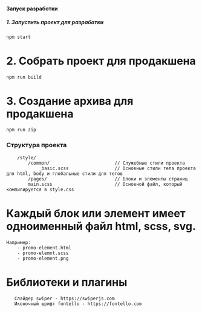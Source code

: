 #### Запуск разработки 

##### 1. Запустить проект для разработки
```
npm start
```
# 2. Собрать проект для продакшена 
```
npm run build
```
# 3. Создание архива для продакшена 
```
npm run zip
```

### Структура проекта 
```
    /style/
        /common/                        // Служебные стили проекта
            _basic.scss                 // Основные стили тела проекта для html, body и глобальные стили для тегов
        /pages/                         // Блоки и элементы страниц
        main.scss                       // Основной файл, который компилируется в style.css
```
# Каждый блок или элемент имеет одноименный файл html, scss, svg. 
```
Например: 
    - promo-element.html
    - promo-elemnt.scss
    - promo-element.png
```
# Библиотеки и плагины 
```
   Слайдер swiper - https://swiperjs.com
   Иконочный шрифт fontello - https://fontello.com
```


